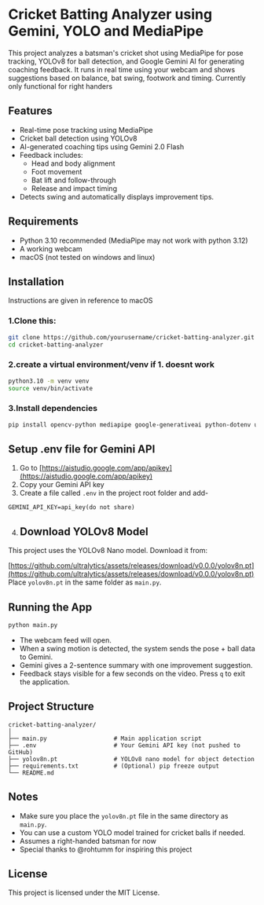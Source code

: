 # Cricket Batting Analyzer using Gemini, YOLO and MediaPipe

This project analyzes a batsman's cricket shot using MediaPipe for pose tracking, YOLOv8 for ball detection, and Google Gemini AI for generating coaching feedback. It runs in real time using your webcam and shows suggestions based on balance, bat swing, footwork and timing.
Currently only functional for right handers
## Features

- Real-time pose tracking using MediaPipe
- Cricket ball detection using YOLOv8
- AI-generated coaching tips using Gemini 2.0 Flash
- Feedback includes:
  - Head and body alignment
  - Foot movement
  - Bat lift and follow-through
  - Release and impact timing
- Detects swing and automatically displays improvement tips.
## Requirements
- Python 3.10 recommended (MediaPipe may not work with python 3.12)
- A working webcam
- macOS (not tested on windows and linux)
## Installation
Instructions are given in reference to macOS
### 1.Clone this:
```bash
git clone https://github.com/yourusername/cricket-batting-analyzer.git
cd cricket-batting-analyzer
```
### 2.create a virtual environment/venv if 1. doesnt work
```bash
python3.10 -m venv venv
source venv/bin/activate    
```
### 3.Install dependencies
```bash
pip install opencv-python mediapipe google-generativeai python-dotenv ultralytics
```
## Setup .env file for Gemini API
1. Go to [https://aistudio.google.com/app/apikey](https://aistudio.google.com/app/apikey)
2. Copy your Gemini API key
3. Create a file called `.env` in the project root folder and add-
```
GEMINI_API_KEY=api_key(do not share)
```
4. ## Download YOLOv8 Model

This project uses the YOLOv8 Nano model. Download it from:

[https://github.com/ultralytics/assets/releases/download/v0.0.0/yolov8n.pt](https://github.com/ultralytics/assets/releases/download/v0.0.0/yolov8n.pt)
Place `yolov8n.pt` in the same folder as `main.py`.
## Running the App
```bash
python main.py
```
- The webcam feed will open.
- When a swing motion is detected, the system sends the pose + ball data to Gemini.
- Gemini gives a 2-sentence summary with one improvement suggestion.
- Feedback stays visible for a few seconds on the video.
Press `q` to exit the application.
## Project Structure

```
cricket-batting-analyzer/
│
├── main.py                   # Main application script
├── .env                      # Your Gemini API key (not pushed to GitHub)
├── yolov8n.pt                # YOLOv8 nano model for object detection
├── requirements.txt          # (Optional) pip freeze output
└── README.md
```

## Notes
- Make sure you place the `yolov8n.pt` file in the same directory as `main.py`.
- You can use a custom YOLO model trained for cricket balls if needed.
- Assumes a right-handed batsman for now
- Special thanks to @rohtumm for inspiring this project


## License
This project is licensed under the MIT License.


